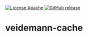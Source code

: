 [![License Apache](https://img.shields.io/github/license/nlnwa/veidemann-cache.svg)](https://github.com/nlnwa/veidemann-cache/blob/master/LICENSE)
[![GitHub release](https://img.shields.io/github/release/nlnwa/veidemann-cache.svg)](https://github.com/nlnwa/veidemann-cache/releases/latest)

# veidemann-cache
